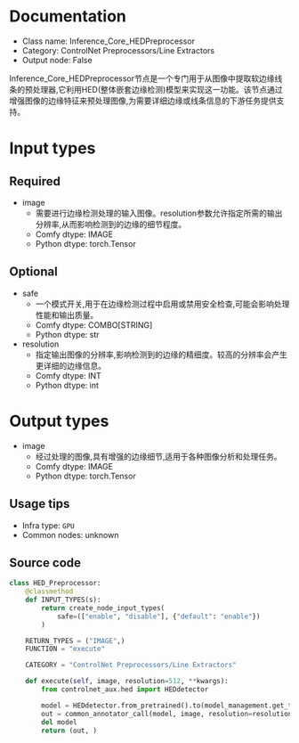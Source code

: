 
# Documentation
- Class name: Inference_Core_HEDPreprocessor
- Category: ControlNet Preprocessors/Line Extractors
- Output node: False

Inference_Core_HEDPreprocessor节点是一个专门用于从图像中提取软边缘线条的预处理器,它利用HED(整体嵌套边缘检测)模型来实现这一功能。该节点通过增强图像的边缘特征来预处理图像,为需要详细边缘或线条信息的下游任务提供支持。

# Input types
## Required
- image
    - 需要进行边缘检测处理的输入图像。resolution参数允许指定所需的输出分辨率,从而影响检测到的边缘的细节程度。
    - Comfy dtype: IMAGE
    - Python dtype: torch.Tensor
## Optional
- safe
    - 一个模式开关,用于在边缘检测过程中启用或禁用安全检查,可能会影响处理性能和输出质量。
    - Comfy dtype: COMBO[STRING]
    - Python dtype: str
- resolution
    - 指定输出图像的分辨率,影响检测到的边缘的精细度。较高的分辨率会产生更详细的边缘信息。
    - Comfy dtype: INT
    - Python dtype: int

# Output types
- image
    - 经过处理的图像,具有增强的边缘细节,适用于各种图像分析和处理任务。
    - Comfy dtype: IMAGE
    - Python dtype: torch.Tensor


## Usage tips
- Infra type: `GPU`
- Common nodes: unknown


## Source code
```python
class HED_Preprocessor:
    @classmethod
    def INPUT_TYPES(s):
        return create_node_input_types(
            safe=(["enable", "disable"], {"default": "enable"})
        )

    RETURN_TYPES = ("IMAGE",)
    FUNCTION = "execute"

    CATEGORY = "ControlNet Preprocessors/Line Extractors"

    def execute(self, image, resolution=512, **kwargs):
        from controlnet_aux.hed import HEDdetector

        model = HEDdetector.from_pretrained().to(model_management.get_torch_device())
        out = common_annotator_call(model, image, resolution=resolution, safe = kwargs["safe"] == "enable")
        del model
        return (out, )

```
